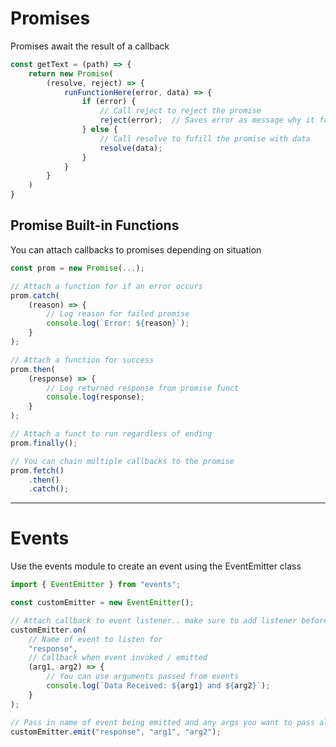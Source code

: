# Promises
Promises await the result of a callback
```typescript
const getText = (path) => {
    return new Promise(
        (resolve, reject) => {
            runFunctionHere(error, data) => {
                if (error) {
                    // Call reject to reject the promise
                    reject(error);  // Saves error as message why it failed
                } else {
                    // Call resolve to fufill the promise with data
                    resolve(data);
                }
            }
        }
    )
}
```
## Promise Built-in Functions
You can attach callbacks to promises depending on situation
```typescript
const prom = new Promise(...);

// Attach a function for if an error occurs
prom.catch(
    (reason) => {
        // Log reason for failed promise
        console.log(`Error: ${reason}`);
    }
);

// Attach a function for success
prom.then(
    (response) => {
        // Log returned response from promise funct
        console.log(response);
    }
);

// Attach a funct to run regardless of ending
prom.finally();

// You can chain multiple callbacks to the promise
prom.fetch()
    .then()
    .catch();
```

- - - -

# Events
Use the events module to create an event using the EventEmitter class
```typescript
import { EventEmitter } from "events";

const customEmitter = new EventEmitter();

// Attach callback to event listener.. make sure to add listener before invoking!
customEmitter.on(
    // Name of event to listen for
    "response",
    // Callback when event invoked / emitted
    (arg1, arg2) => {
        // You can use arguments passed from events
        console.log(`Data Received: ${arg1} and ${arg2}`);
    }
);

// Pass in name of event being emitted and any args you want to pass along
customEmitter.emit("response", "arg1", "arg2");

```
